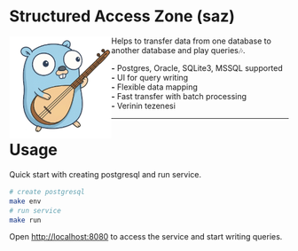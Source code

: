 # Structured Access Zone (saz)

<img align="left" src="saz.png" alt="saz" width="184">

Helps to transfer data from one database to another database and play queries🎶.

__-__ Postgres, Oracle, SQLite3, MSSQL supported  
__-__ UI for query writing  
__-__ Flexible data mapping  
__-__ Fast transfer with batch processing  
__-__ Verinin tezenesi

<hr>

# Usage

Quick start with creating postgresql and run service.

```sh
# create postgresql
make env
# run service
make run
```

Open [http://localhost:8080](http://localhost:8080) to access the service and start writing queries.

